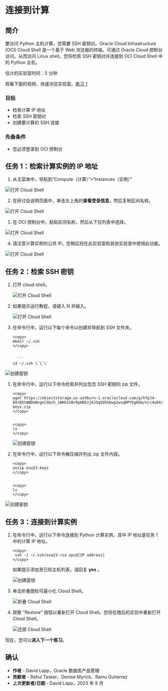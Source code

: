 # 连接到计算

## 简介

要访问 Python 主机计算，您需要 SSH 密钥对。Oracle Cloud Infrastructure (OCI) Cloud Shell 是一个基于 Web 浏览器的终端，可通过 Oracle Cloud 控制台访问，从而访问 Linux shell。您将检索 SSH 密钥对并连接到 OCI Cloud Shell 中的 Python 主机。

估计的实验室时间：5 分钟

观看下面的视频，快速浏览实验室。[练习 1](videohub:1_0tvxm2q0)

### 目标

*   检索计算 IP 地址
*   检索 SSH 密钥对
*   创建要计算的 SSH 连接

### 先备条件

*   您必须登录到 OCI 控制台

## 任务 1：检索计算实例的 IP 地址

1.  从主菜单中，导航到“Compute（计算）”>“Instances（实例）”

![打开 Cloud Shell](images/compute-01.png)

2.  在研讨会说明页面中，单击左上角的**查看登录信息**，然后复制区间名称。

![打开 Cloud Shell](images/compartment.png)

1.  在 OCI 控制台中，粘贴区间名称，然后从下拉列表中选择。

![打开 Cloud Shell](images/compute-02.png)

4.  请注意计算实例的公共 IP。您稍后将在此实验室和其他实验室中使用此功能。

![打开 Cloud Shell](images/compute-03.png)

## 任务 2：检索 SSH 密钥

1.  打开 cloud shell。
    
    ![打开 Cloud Shell](images/compute-04.png)
    
2.  如果提示运行教程，请键入 N 并输入。
    
    ![打开 Cloud Shell](images/compute-05.png)
    
3.  在命令行中，运行以下每个命令以创建并导航到 SSH 文件夹。
    
        <copy>
        mkdir ~/.ssh
        </copy>
        
    
          ```
        cd ~/.ssh \`\`\`

![创建密钥](images/compute-06.png)

1.  在命令行中，运行以下命令检索并列出包含 SSH 密钥的 zip 文件。
    
        <copy>
        wget https://objectstorage.us-ashburn-1.oraclecloud.com/p/hfpJ4-8XrB5tWBDUWvgnCmGch_1WHhihBrRpHNIzj6JSq5O5hbwp2wsqRPYbg8Gm/n/c4u04/b/livelabsfiles/o/labfiles/ocw23-keys.zip
        </copy>
        
    
        <copy>
        ls
        </copy>
        
    
    ![创建密钥](images/compute-07.png)
    
2.  在命令行中，运行以下命令解压缩并列出 zip 文件内容。
    
        <copy>
        unzip ocw23-keys
        </copy>
        
    
        <copy>
        ls
        </copy>
        

![创建密钥](images/compute-08.png)

## 任务 3：连接到计算实例

2.  在命令行中，运行以下命令连接到 Python 计算实例，其中 IP 地址是任务 1 中的计算 IP 地址。
    
        <copy>
         ssh -i ~/.ssh/ocw23-rsa opc@[IP address]
        </copy>
        
    
    如果提示添加至已知主机列表，请回复 **yes** 。
    
    ![创建密钥](images/compute-09.png)
    
3.  单击折叠图标可最小化 Cloud Shell。
    
    ![折叠 Cloud Shell](images/compute-10.png)
    
4.  观察 "Restore" 按钮以重新打开 Cloud Shell。您将在随后的实验中重新打开 Cloud Shell。
    
    ![还原 Cloud Shell](images/compute-11.png)
    

现在，您可以**进入下一个练习**。

## 确认

*   **作者** - David Lapp，Oracle 数据库产品管理
*   **贡献者** - Rahul Tasker、Denise Myrick、Ramu Gutierrez
*   **上次更新者/日期** - David Lapp，2023 年 8 月